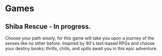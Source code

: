 # Games

## Shiba Rescue - In progress.
Choose your path wisely, for this game will take you upon a journey of the senses like no other before. 
Inspired by 90's text-based RPGs and choose your destiny books; thrills, chills, and spills await you in this epic adventure. 
